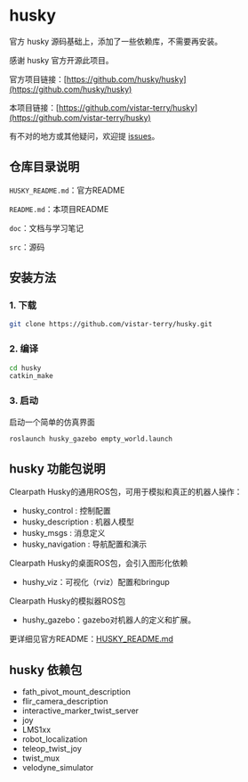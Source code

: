 # husky

官方 husky 源码基础上，添加了一些依赖库，不需要再安装。

感谢 husky 官方开源此项目。

官方项目链接：[https://github.com/husky/husky](https://github.com/husky/husky)

本项目链接：[https://github.com/vistar-terry/husky](https://github.com/vistar-terry/husky)

有不对的地方或其他疑问，欢迎提 [issues](https://github.com/vistar-terry/husky/issues)。



## 仓库目录说明

`HUSKY_README.md`：官方README

`README.md`：本项目README

`doc`：文档与学习笔记

`src`：源码



## 安装方法

### 1. 下载

```bash
git clone https://github.com/vistar-terry/husky.git
```

### 2. 编译

```bash
cd husky
catkin_make
```

### 3. 启动

启动一个简单的仿真界面

```bash
roslaunch husky_gazebo empty_world.launch
```

 

## husky 功能包说明

Clearpath Husky的通用ROS包，可用于模拟和真正的机器人操作：

 - husky_control : 控制配置
 - husky_description : 机器人模型
 - husky_msgs : 消息定义
 - husky_navigation : 导航配置和演示



Clearpath Husky的桌面ROS包，会引入图形化依赖

- hushy_viz：可视化（rviz）配置和bringup



Clearpath Husky的模拟器ROS包

- hushy_gazebo：gazebo对机器人的定义和扩展。



更详细见官方README：[HUSKY_README.md](./HUSKY_README.md)



## husky 依赖包

- fath_pivot_mount_description
- flir_camera_description
- interactive_marker_twist_server
- joy
- LMS1xx
- robot_localization
- teleop_twist_joy
- twist_mux
- velodyne_simulator





























